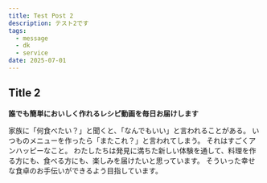 ```yaml
---
title: Test Post 2
description: テスト2です
tags:
  - message
  - dk
  - service
date: 2025-07-01
---
```


## Title 2

**誰でも簡単においしく作れるレシピ動画を毎日お届けします**

家族に「何食べたい？」と聞くと、「なんでもいい」と言われることがある。
いつものメニューを作ったら「またこれ？」と言われてしまう。
それはすごくアンハッピーなこと。
わたしたちは発見に満ちた新しい体験を通して、料理を作る方にも、食べる方にも、楽しみを届けたいと思っています。
そういった幸せな食卓のお手伝いができるよう目指しています。
